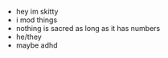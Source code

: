 - hey im skitty
- i mod things
- nothing is sacred as long as it has numbers
- he/they
- maybe adhd

<!---
CapnSkitty/CapnSkitty is a ✨ special ✨ repository because its `README.md` (this file) appears on your GitHub profile.
You can click the Preview link to take a look at your changes.
--->
